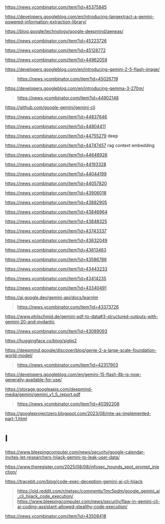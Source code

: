 https://news.ycombinator.com/item?id=45375845

https://developers.googleblog.com/en/introducing-langextract-a-gemini-powered-information-extraction-library/

https://blog.google/technology/google-deepmind/aeneas/

https://news.ycombinator.com/item?id=45223726

https://news.ycombinator.com/item?id=45128772

https://news.ycombinator.com/item?id=44962059

https://developers.googleblog.com/en/introducing-gemini-2-5-flash-image/
> https://news.ycombinator.com/item?id=45026719

https://developers.googleblog.com/en/introducing-gemma-3-270m/
> https://news.ycombinator.com/item?id=44902148

https://github.com/google-gemini/gemini-cli

https://news.ycombinator.com/item?id=44837646

https://news.ycombinator.com/item?id=44804411

https://news.ycombinator.com/item?id=44755279 deep

https://news.ycombinator.com/item?id=44747457 rag context embedding

https://news.ycombinator.com/item?id=44648926

https://news.ycombinator.com/item?id=44193328

https://news.ycombinator.com/item?id=44044199

https://news.ycombinator.com/item?id=44057820

https://news.ycombinator.com/item?id=43906018

https://news.ycombinator.com/item?id=43882905

https://news.ycombinator.com/item?id=43846964

https://news.ycombinator.com/item?id=43848325

https://news.ycombinator.com/item?id=43743337

https://news.ycombinator.com/item?id=43632049

https://news.ycombinator.com/item?id=43613463

https://news.ycombinator.com/item?id=43586786

https://news.ycombinator.com/item?id=43443233

https://news.ycombinator.com/item?id=43414235

https://news.ycombinator.com/item?id=43340491

https://ai.google.dev/gemini-api/docs/learnlm
> https://news.ycombinator.com/item?id=43373726

https://www.philschmid.de/gemini-pdf-to-data#3-structured-outputs-with-gemini-20-and-pydantic

https://news.ycombinator.com/item?id=43089093

https://huggingface.co/blog/siglip2

https://deepmind.google/discover/blog/genie-2-a-large-scale-foundation-world-model/
> https://news.ycombinator.com/item?id=42317903

https://developers.googleblog.com/en/gemini-15-flash-8b-is-now-generally-available-for-use/

https://storage.googleapis.com/deepmind-media/gemini/gemini_v1_5_report.pdf
> https://news.ycombinator.com/item?id=40392208

https://googleprojectzero.blogspot.com/2023/08/mte-as-implemented-part-1.html

# I
https://www.bleepingcomputer.com/news/security/google-calendar-invites-let-researchers-hijack-gemini-to-leak-user-data/

https://www.theregister.com/2025/08/08/infosec_hounds_spot_prompt_injection/

https://tracebit.com/blog/code-exec-deception-gemini-ai-cli-hijack
> https://old.reddit.com/r/netsec/comments/1mc5pdm/google_gemini_ai_cli_hijack_code_execution/
> https://www.bleepingcomputer.com/news/security/flaw-in-gemini-cli-ai-coding-assistant-allowed-stealthy-code-execution/

https://news.ycombinator.com/item?id=43508418

